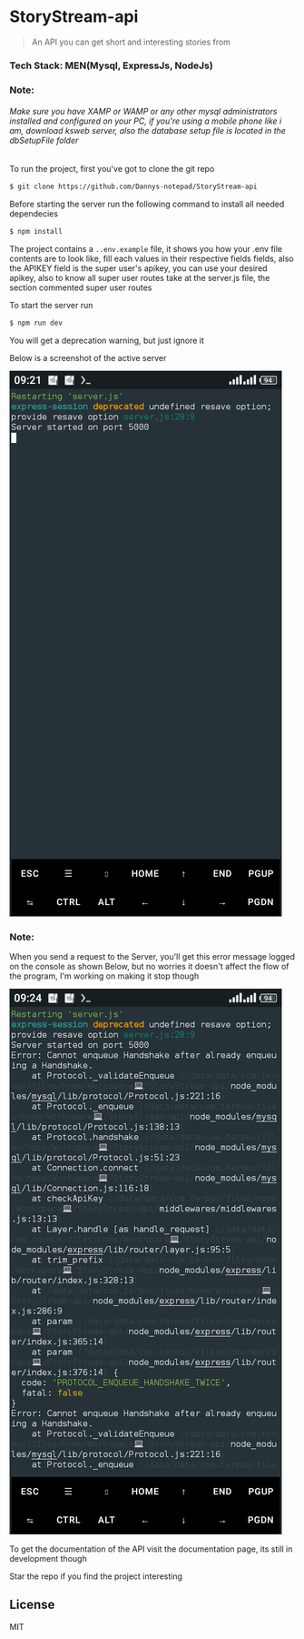 # StoryStream-api
> An API you can get short and interesting stories from

### Tech Stack: MEN(Mysql, ExpressJs, NodeJs)

### Note:
###### Make sure you have XAMP or WAMP or any other mysql administrators installed and configured on your PC, if you're using a mobile phone like i am, download ksweb server, also the database setup file is located in the dbSetupFile folder

To run the project, first you've got to clone the git repo
```sh
$ git clone https://github.com/Dannys-notepad/StoryStream-api
```
Before starting the server run the following command to install all needed dependecies
```sh
$ npm install
```

The project contains a `..env.example` file, it shows you how your .env file contents are to look like, fill each values in their respective fields fields, also the APIKEY field is the super user's apikey, you can use your desired apikey, also to know all super user routes take at the server.js file, the section commented super user routes

To start the server run
```sh
$ npm run dev
```
You will get a deprecation warning, but just ignore it

Below is a screenshot of the active server

![Active server image](./Screenshot_20240809-092152.png)

### Note:
When you send a request to the Server, you'll get this error message logged on the console as shown Below, but no worries it doesn't affect the flow of the program, I'm working on making it stop though

![Error logged on console image](./Screenshot_20240809-092444.png)


To get the documentation of the API visit the documentation page, its still in development though

Star the repo if you find the project interesting

## License

MIT

